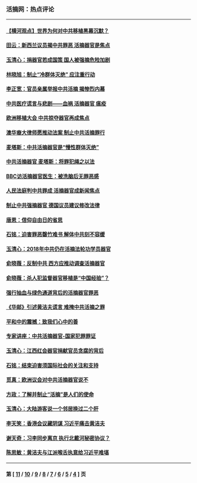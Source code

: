 ### 活摘网：热点评论
---
#### [【横河观点】世界为何对中共移植黑幕沉默？](../../pages/nf5879/n13244249.md?03240430) 
#### [田云：新西兰议员揭中共罪恶 活摘器官是焦点](../../pages/nf5879/n13070629.md?03240430) 
#### [玉清心：捐器官若成国策 国人被强摘危险加剧](../../pages/nf5879/n12802713.md?03240430) 
#### [林晓旭：制止“冷群体灭绝” 应注重行动](../../pages/nf5879/n12779736.md?03240430) 
#### [李正宽：官员亲属举报中共活摘 揭惨烈内幕](../../pages/nf5879/n12684490.md?03240430) 
#### [中共医疗谎言与悲剧——血祸 活摘器官 瘟疫](../../pages/nf5879/n12372103.md?03240430) 
#### [欧洲移植大会 中共掠夺器官再成焦点](../../pages/nf5879/n11538883.md?03240430) 
#### [澳华裔大律师愿推动法案 制止中共活摘罪行](../../pages/nf5879/n11377039.md?03240430) 
#### [麦塔斯：中共活摘器官是“慢性群体灭绝”](../../pages/nf5879/n11350529.md?03240430) 
#### [中共活摘器官 麦塔斯：将罪犯绳之以法](../../pages/nf5879/n11347973.md?03240430) 
#### [BBC访活摘器官医生：被洗脑后无罪恶感](../../pages/nf5879/n11335935.md?03240430) 
#### [人民法庭判中共罪成 活摘器官成新闻焦点](../../pages/nf5879/n11331578.md?03240430) 
#### [制止中共强摘器官 德国议员建议修改法律](../../pages/nf5879/n11249451.md?03240430) 
#### [唐恩：信仰自由日的省思](../../pages/nf5879/n11003525.md?03240430) 
#### [石铭：迫害罪恶罄竹难书  解体中共刻不容缓](../../pages/nf5879/n10942855.md?03240430) 
#### [玉清心：2018年中共仍在活摘法轮功学员器官](../../pages/nf5879/n10914646.md?03240430) 
#### [俞晓薇：反制中共 西方应推动调查活摘器官](../../pages/nf5879/n10794671.md?03240430) 
#### [俞晓薇：杀人犯监督器官移植是“中国经验”？](../../pages/nf5879/n10466427.md?03240430) 
#### [强行抽血与绿色通道背后的活摘器官罪恶](../../pages/nf5879/n10004708.md?03240430) 
#### [《华邮》引述黄洁夫谎言 难掩中共活摘之罪](../../pages/nf5879/n9642309.md?03240430) 
#### [平和中的震撼：致我们心中的善](../../pages/nf5879/n9021123.md?03240430) 
#### [专家讲座：中共活摘器官-国家犯罪罪证](../../pages/nf5879/n8828153.md?03240430) 
#### [玉清心：江西红会器官捐献官员贪腐的背后](../../pages/nf5879/n8522122.md?03240430) 
#### [石铭：结束迫害须国际社会的关注和支持](../../pages/nf5879/n8443497.md?03240430) 
#### [觅真：欧洲议会对中共活摘器官说不](../../pages/nf5879/n8337486.md?03240430) 
#### [方政：了解并制止“活摘”是人们的使命](../../pages/nf5879/n8329214.md?03240430) 
#### [玉清心：大陆游客说一个邻居换过二个肝](../../pages/nf5879/n8291404.md?03240430) 
#### [李天笑：香港会议藏阴谋 习近平痛击黄洁夫](../../pages/nf5879/n8241459.md?03240430) 
#### [谢天奇：习李同步离京 执行北戴河秘密协议？](../../pages/nf5879/n8230418.md?03240430) 
#### [陈思敏：黄洁夫与江派喉舌执意给习近平难堪](../../pages/nf5879/n8222166.md?03240430) 

---
#### 第 [ [11](./11.md?03240430) / [10](./10.md?03240430) / [9](./9.md?03240430) / [8](./8.md?03240430) / [7](./7.md?03240430) / [6](./6.md?03240430) / [5](./5.md?03240430) / [4](./4.md?03240430) ] 页
